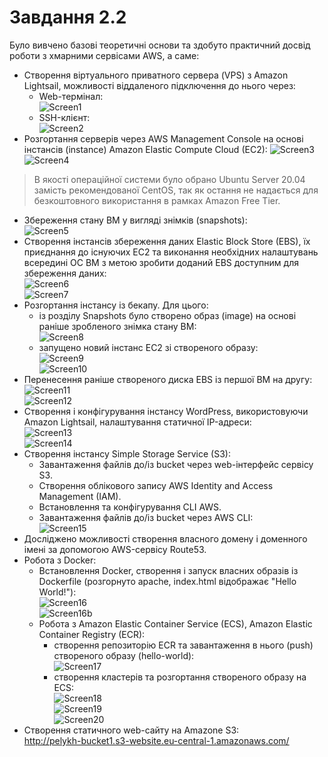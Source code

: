 # Завдання 2.2  
 Було вивчено базові теоретичні основи та здобуто практичний досвід роботи з хмарними сервісами AWS, а саме:  
  - Створення віртуального приватного сервера (VPS) з Amazon Lightsail, можливості віддаленого підключення до нього через:  
    - Web-термінал:  
    ![Screen1](./task_images/Screenshot_1.png)  
    - SSH-клієнт:  
    ![Screen2](./task_images/Screenshot_2.png)  
  - Розгортання серверів через AWS Management Console на основі інстансів (instance) Amazon Elastic Compute Cloud (EC2):
  ![Screen3](./task_images/Screenshot_3.png)  
  ![Screen4](./task_images/Screenshot_4.png)  

  > В якості операційної системи було обрано Ubuntu Server 20.04 замість рекомендованої CentOS, так як остання не надається для безкоштовного використання в рамках Amazon Free Tier.  

  - Збереження стану ВМ у вигляді знімків (snapshots):  
  ![Screen5](./task_images/Screenshot_5.png)  
  - Створення інстансів збереження даних Elastic Block Store (EBS), їх приєднання до існуючих EC2 та виконання необхідних налаштувань всередині ОС ВМ з метою зробити доданий EBS доступним для збереження даних:  
  ![Screen6](./task_images/Screenshot_6.png)  
  ![Screen7](./task_images/Screenshot_7.png)  
  - Розгортання інстансу із бекапу. Для цього:  
    - із розділу Snapshots було створено образ (image) на основі раніше зробленого знімка стану ВМ:  
    ![Screen8](./task_images/Screenshot_8.png)  
    - запущено новий інстанс EC2 зі створеного образу:  
    ![Screen9](./task_images/Screenshot_9.png)  
    ![Screen10](./task_images/Screenshot_10.png)  
  - Перенесення раніше створеного диска EBS із першої ВМ на другу:  
  ![Screen11](./task_images/Screenshot_11.png)  
  ![Screen12](./task_images/Screenshot_12.png)  
  - Створення і конфігурування інстансу WordPress, використовуючи Amazon Lightsail, налаштування статичної IP-адреси:  
  ![Screen13](./task_images/Screenshot_13.png)  
  ![Screen14](./task_images/Screenshot_14.png)  
  - Створення інстансу Simple Storage Service (S3):  
    - Завантаження файлів до/із bucket через web-інтерфейс сервісу S3.  
    - Створення облікового запису AWS Identity and Access Management (IAM).  
    - Встановлення та конфігурування CLI AWS.  
    - Завантаження файлів до/із bucket через AWS CLI:  
    ![Screen15](./task_images/Screenshot_15.png)  
  - Досліджено можливості створення власного домену і доменного імені за допомогою AWS-сервісу Route53.  
  - Робота з Docker:  
    - Встановлення Docker, створення і запуск власних образів із Dockerfile (розгорнуто apache, index.html відображає "Hello World!"):  
    ![Screen16](./task_images/Screenshot_16.png)  
    ![Screen16b](./task_images/Screenshot_16b.png)  
    - Робота з Amazon Elastic Container Service (ECS), Amazon Elastic Container Registry (ECR):  
      - створення репозиторію ECR та завантаження в нього (push) створеного образу (hello-world):  
      ![Screen17](./task_images/Screenshot_17.png)  
      - створення кластерів та розгортання створеного образу на ECS:  
      ![Screen18](./task_images/Screenshot_18.png)  
      ![Screen19](./task_images/Screenshot_19.png)  
      ![Screen20](./task_images/Screenshot_20.png)  
  - Створення статичного web-cайту на Amazone S3:  
    http://pelykh-bucket1.s3-website.eu-central-1.amazonaws.com/  
